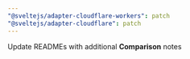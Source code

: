 ```yaml
---
"@sveltejs/adapter-cloudflare-workers": patch
"@sveltejs/adapter-cloudflare": patch
---
```


Update READMEs with additional **Comparison** notes
